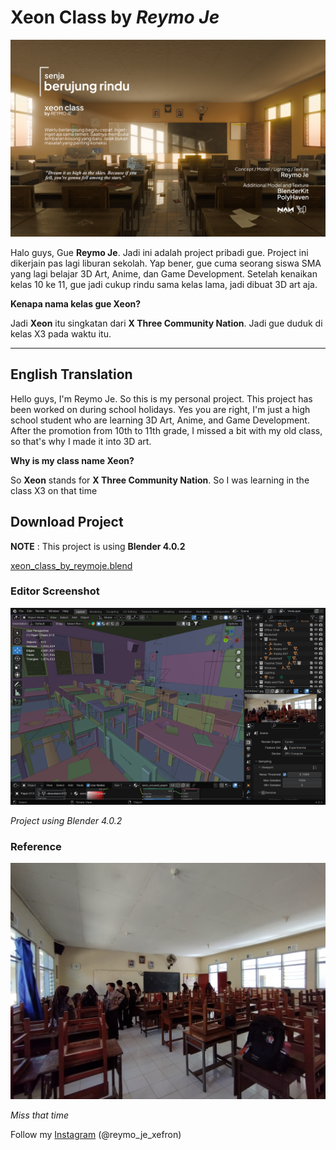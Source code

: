 # Xeon Class by *Reymo Je*

![xeon_class][xeon_class]

Halo guys, Gue **Reymo Je**. Jadi ini adalah project pribadi gue. Project ini dikerjain pas lagi liburan sekolah. Yap bener, gue cuma seorang siswa SMA yang lagi belajar 3D Art, Anime, dan Game Development. Setelah kenaikan kelas 10 ke 11, gue jadi cukup rindu sama kelas lama, jadi dibuat 3D art aja.

**Kenapa nama kelas gue Xeon?**

Jadi **Xeon** itu singkatan dari **X Three Community Nation**. Jadi gue duduk di kelas X3 pada waktu itu.

---

## English Translation

Hello guys, I'm Reymo Je. So this is my personal project. This project has been worked on during school holidays. Yes you are right, I'm just a high school student who are learning 3D Art, Anime, and Game Development. After the promotion from 10th to 11th grade, I missed a bit with my old class, so that's why I made it into 3D art.

**Why is my class name Xeon?**

So **Xeon** stands for **X Three Community Nation**. So I was learning in the class X3 on that time

## Download Project

**NOTE** : This project is using **Blender 4.0.2**

[xeon_class_by_reymoje.blend][download_project]

### Editor Screenshot

![editor screenshot][screenshot_img]

*Project using Blender 4.0.2*

### Reference

![reference][reference_img]

*Miss that time*


Follow my [Instagram][ig_link] (@reymo_je_xefron)

[xeon_class]: Render/xeon_class_gfx1.png
[reference_img]: Render/reference.jpg
[ig_link]: https://www.instagram.com/reymo_je_xefron/
[download_project]: https://github.com/Rubicsoft/xeon-class-blender/releases/tag/wtf_is_tag
[screenshot_img]: Render/screenshot.png
